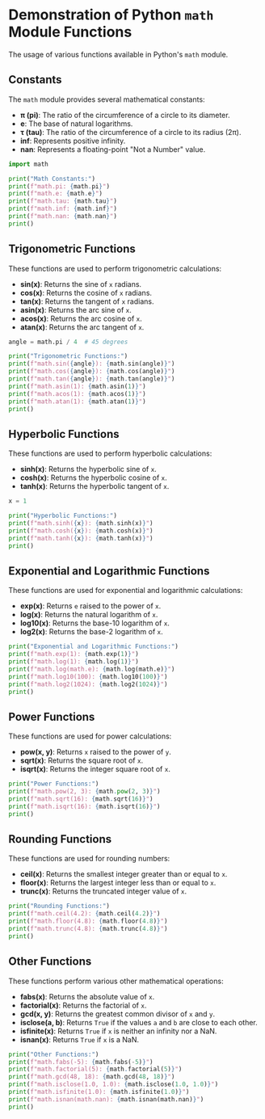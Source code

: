 # Demonstration of Python `math` Module Functions

The usage of various functions available in Python's `math` module.

## Constants

The `math` module provides several mathematical constants:

- **π (pi)**: The ratio of the circumference of a circle to its diameter.
- **e**: The base of natural logarithms.
- **τ (tau)**: The ratio of the circumference of a circle to its radius (2π).
- **inf**: Represents positive infinity.
- **nan**: Represents a floating-point "Not a Number" value.

```python
import math

print("Math Constants:")
print(f"math.pi: {math.pi}")
print(f"math.e: {math.e}")
print(f"math.tau: {math.tau}")
print(f"math.inf: {math.inf}")
print(f"math.nan: {math.nan}")
print()
```

## Trigonometric Functions

These functions are used to perform trigonometric calculations:

- **sin(x)**: Returns the sine of `x` radians.
- **cos(x)**: Returns the cosine of `x` radians.
- **tan(x)**: Returns the tangent of `x` radians.
- **asin(x)**: Returns the arc sine of `x`.
- **acos(x)**: Returns the arc cosine of `x`.
- **atan(x)**: Returns the arc tangent of `x`.

```python
angle = math.pi / 4  # 45 degrees

print("Trigonometric Functions:")
print(f"math.sin({angle}): {math.sin(angle)}")
print(f"math.cos({angle}): {math.cos(angle)}")
print(f"math.tan({angle}): {math.tan(angle)}")
print(f"math.asin(1): {math.asin(1)}")
print(f"math.acos(1): {math.acos(1)}")
print(f"math.atan(1): {math.atan(1)}")
print()
```

## Hyperbolic Functions

These functions are used to perform hyperbolic calculations:

- **sinh(x)**: Returns the hyperbolic sine of `x`.
- **cosh(x)**: Returns the hyperbolic cosine of `x`.
- **tanh(x)**: Returns the hyperbolic tangent of `x`.

```python
x = 1

print("Hyperbolic Functions:")
print(f"math.sinh({x}): {math.sinh(x)}")
print(f"math.cosh({x}): {math.cosh(x)}")
print(f"math.tanh({x}): {math.tanh(x)}")
print()
```

## Exponential and Logarithmic Functions

These functions are used for exponential and logarithmic calculations:

- **exp(x)**: Returns `e` raised to the power of `x`.
- **log(x)**: Returns the natural logarithm of `x`.
- **log10(x)**: Returns the base-10 logarithm of `x`.
- **log2(x)**: Returns the base-2 logarithm of `x`.

```python
print("Exponential and Logarithmic Functions:")
print(f"math.exp(1): {math.exp(1)}")
print(f"math.log(1): {math.log(1)}")
print(f"math.log(math.e): {math.log(math.e)}")
print(f"math.log10(100): {math.log10(100)}")
print(f"math.log2(1024): {math.log2(1024)}")
print()
```

## Power Functions

These functions are used for power calculations:

- **pow(x, y)**: Returns `x` raised to the power of `y`.
- **sqrt(x)**: Returns the square root of `x`.
- **isqrt(x)**: Returns the integer square root of `x`.

```python
print("Power Functions:")
print(f"math.pow(2, 3): {math.pow(2, 3)}")
print(f"math.sqrt(16): {math.sqrt(16)}")
print(f"math.isqrt(16): {math.isqrt(16)}")
print()
```

## Rounding Functions

These functions are used for rounding numbers:

- **ceil(x)**: Returns the smallest integer greater than or equal to `x`.
- **floor(x)**: Returns the largest integer less than or equal to `x`.
- **trunc(x)**: Returns the truncated integer value of `x`.

```python
print("Rounding Functions:")
print(f"math.ceil(4.2): {math.ceil(4.2)}")
print(f"math.floor(4.8): {math.floor(4.8)}")
print(f"math.trunc(4.8): {math.trunc(4.8)}")
print()
```

## Other Functions

These functions perform various other mathematical operations:

- **fabs(x)**: Returns the absolute value of `x`.
- **factorial(x)**: Returns the factorial of `x`.
- **gcd(x, y)**: Returns the greatest common divisor of `x` and `y`.
- **isclose(a, b)**: Returns `True` if the values `a` and `b` are close to each other.
- **isfinite(x)**: Returns `True` if `x` is neither an infinity nor a NaN.
- **isnan(x)**: Returns `True` if `x` is a NaN.

```python
print("Other Functions:")
print(f"math.fabs(-5): {math.fabs(-5)}")
print(f"math.factorial(5): {math.factorial(5)}")
print(f"math.gcd(48, 18): {math.gcd(48, 18)}")
print(f"math.isclose(1.0, 1.0): {math.isclose(1.0, 1.0)}")
print(f"math.isfinite(1.0): {math.isfinite(1.0)}")
print(f"math.isnan(math.nan): {math.isnan(math.nan)}")
print()
```
